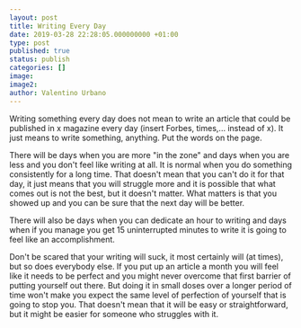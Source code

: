 ```yaml
---
layout: post
title: Writing Every Day
date: 2019-03-28 22:28:05.000000000 +01:00
type: post
published: true
status: publish
categories: []
image:
image2:
author: Valentino Urbano
---
```


Writing something every day does not mean to write an article that could be published in x magazine every day (insert Forbes, times,... instead of x). It just means to write something, anything. Put the words on the page.

There will be days when you are more "in the zone" and days when you are less and you don't feel like writing at all. It is normal when you do something consistently for a long time. That doesn't mean that you can't do it for that day, it just means that you will struggle more and it is possible that what comes out is not the best, but it doesn't matter. What matters is that you showed up and you can be sure that the next day will be better.

There will also be days when you can dedicate an hour to writing and days when if you manage you get 15 uninterrupted minutes to write it is going to feel like an accomplishment.

Don't be scared that your writing will suck, it most certainly will (at times), but so does everybody else. If you put up an article a month you will feel like it needs to be perfect and you might never overcome that first barrier of putting yourself out there. But doing it in small doses over a longer period of time won't make you expect the same level of perfection of yourself that is going to stop you. That doesn't mean that it will be easy or straightforward, but it might be easier for someone who struggles with it.
